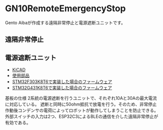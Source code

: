# GN10RemoteEmergencyStop
Gento Aibaが作成する遠隔非常停止と電源遮断ユニットです。

## 遠隔非常停止

## 電源遮断ユニット
- [KiCAD](power_cutoff_unit)
- [使用部品](docs/power_cuttoff_unit_parts.md)
- [STM32F303K8T6で実装した場合のファームウェア](power_cutoff_unit/firmware/F303)
- [STM32G431K8T6で実装した場合のファームウェア](power_cutoff_unit/firmware/G431)

基板の仕様
2系統の電源遮断を行うユニットで、それぞれ10Aと30Aの最大電流に対応している。
遮断と同時に50ohm抵抗で放電を行う。そのため、非常停止作動後コンデンサの電荷によってロボットが動作してしまうことを防止できる。
外部スイッチの入力は2つ、ESP32C3によるBLEの通信を介した遠隔非常停止が有効である。